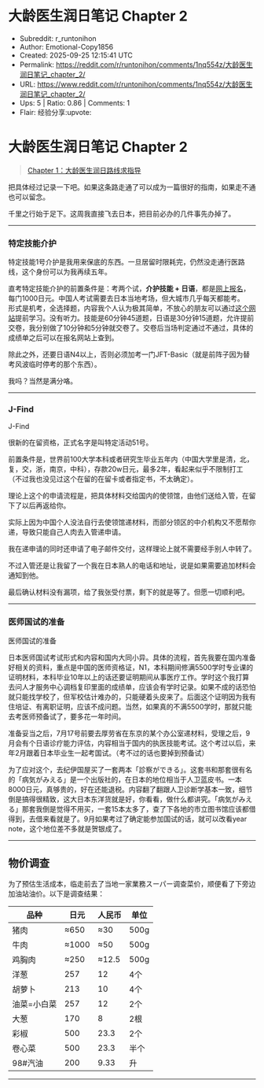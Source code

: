 # 大龄医生润日笔记 Chapter 2

- Subreddit: r_runtonihon
- Author: Emotional-Copy1856
- Created: 2025-09-25 12:15:41 UTC
- Permalink: https://reddit.com/r/runtonihon/comments/1nq554z/大龄医生润日笔记_chapter_2/
- URL: https://www.reddit.com/r/runtonihon/comments/1nq554z/大龄医生润日笔记_chapter_2/
- Ups: 5 | Ratio: 0.86 | Comments: 1
- Flair: 经验分享:upvote:


# 大龄医生润日笔记 Chapter 2

> [Chapter
> 1：大龄医生润日路线求指导](https://github.com/chromenoka/runtonihon-/blob/main/posts/%E5%A4%A7%E9%BE%84%E5%8C%BB%E7%94%9F%E6%B6%A6%E6%97%A5%E8%B7%AF%E7%BA%BF%E6%B1%82%E6%8C%87%E5%AF%BC.md)

把具体经过记录一下吧。如果这条路走通了可以成为一篇很好的指南，如果走不通也可以留念。

千里之行始于足下。这周我直接飞去日本，把目前必办的几件事先办掉了。

------------------------------------------------------------------------

### 特定技能介护

特定技能1号介护是我用来保底的东西。一旦居留时限耗完，仍然没走通行医路线，这个身份可以为我再续五年。

直考特定技能介护的前置条件是：考两个试，**介护技能 +
日语**，都是[网上报名](https://web.archive.org/web/20241222134821/https://www.prometric-jp.com/zh-CHS/ssw/test_list/archives/2)，每门1000日元。中国人考试需要去日本当地考场，但大城市几乎每天都能考。  
形式是机考，全选择题，内容我个人认为极其简单，不放心的朋友可以通过[这个网站](https://web.archive.org/web/20241222134745/https://aft.kaigo-nihongo.jp/rpv/)提前学习。没有听力。技能是60分钟45道题，日语是30分钟15道题，允许提前交卷，我分别做了10分钟和5分钟就交卷了。交卷后当场判定通过不通过，具体的成绩单之后可以在报名网站上查到。

除此之外，还要日语N4以上，否则必须加考一门JFT-Basic（就是前阵子因为替考风波临时停考的那个东西）。

我吗？当然是满分咯。

------------------------------------------------------------------------

### J-Find

J-Find

很新的在留资格，正式名字是叫特定活动51号。

前置条件是，世界前100大学本科或者研究生毕业五年内（中国大学里是清，北，复，交，浙，南京，中科），存款20w日元，最多2年，看起来似乎不限制打工（不过我也没见过这个在留的在留卡或者指定书，不太确定）。

理论上这个的申请流程是，把具体材料交给国内的使领馆，由他们送给入管，在留下了以后再返给你。

实际上因为中国个人没法自行去使领馆递材料，而部分领区的中介机构又不愿帮你递，导致只能自己人肉去入管递申请。

我在递申请的同时还申请了电子邮件交付，这样理论上就不需要经手别人中转了。

不过入管还是让我留了一个我在日本熟人的电话和地址，说是如果需要追加材料会通知到他。

最后确认材料没有漏项，给了我张受付票，剩下的就是等了。但愿一切顺利吧。

------------------------------------------------------------------------

### 医师国试的准备

医师国试的准备

日本医师国试考试形式和内容和国内大同小异。具体的流程，首先我要在国内准备好相关的资料，重点是中国的医师资格证，N1，本科期间修满5500学时专业课的证明材料，本科毕业10年以上的话还要证明期间从事医疗工作。学时这个我打算去问人才服务中心调档复印里面的成绩单，应该会有学时记录。如果不成的话恐怕就只能找学校了，但军校估计难办的，只能硬着头皮来了。后面这个证明因为我有住培证、有离职证明，应该不成问题。当然，如果真的不满5500学时，那就只能去考医师预备试了，要多花一年时间。

准备妥当之后，7月17号前要去厚劳省在东京的某个办公室递材料，受理之后，9月会有个日语诊疗能力评估，内容相当于国内的执医技能考试。这个考过以后，来年2月跟着日本毕业生一起考国试。（考不过的话也要掉到预备试）

为了应对这个，去纪伊国屋买了一套两本「診察ができる」。这套书和那套很有名的「病気がみえる」是一个出版社的，在日本的地位相当于人卫蓝皮书。一本8000日元，真够贵的，好在还能退税。内容翻了翻跟人卫诊断学基本一致，细节倒是搞得很精致，这大日本东洋货就是好，你看看，做什么都讲究。「病気がみえる」那套我倒是觉得不用买，一套15本太多了，查了下各地的市立图书馆应该都借得到，去借来看就是了。9月如果考过了确定能参加国试的话，就可以改看year
note，这个地位差不多就是贺银成了。

------------------------------------------------------------------------

## 物价调查

为了预估生活成本，临走前去了当地一家業務スーパー调查菜价，顺便看了下旁边加油站油价。以下是调查结果：

| 品种        | 日元  | 人民币 | 单位 |
|-------------|-------|--------|------|
| 猪肉        | ≈650  | ≈30    | 500g |
| 牛肉        | ≈1000 | ≈50    | 500g |
| 鸡胸肉      | ≈250  | ≈12.5  | 500g |
| 洋葱        | 257   | 12     | 4个  |
| 胡萝卜      | 213   | 10     | 4个  |
| 油菜=小白菜 | 257   | 12     | 2个  |
| 大葱        | 170   | 8      | 2根  |
| 彩椒        | 500   | 23.3   | 2个  |
| 卷心菜      | 500   | 23.3   | 半个 |
| 98#汽油     | 200   | 9.33   | 升   |

------------------------------------------------------------------------

